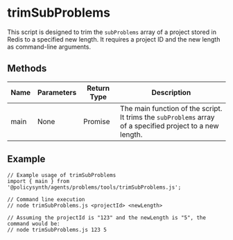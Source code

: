# trimSubProblems

This script is designed to trim the `subProblems` array of a project stored in Redis to a specified new length. It requires a project ID and the new length as command-line arguments.

## Methods

| Name  | Parameters | Return Type | Description |
|-------|------------|-------------|-------------|
| main  | None       | Promise<void> | The main function of the script. It trims the `subProblems` array of a specified project to a new length. |

## Example

```
// Example usage of trimSubProblems
import { main } from '@policysynth/agents/problems/tools/trimSubProblems.js';

// Command line execution
// node trimSubProblems.js <projectId> <newLength>

// Assuming the projectId is "123" and the newLength is "5", the command would be:
// node trimSubProblems.js 123 5
```